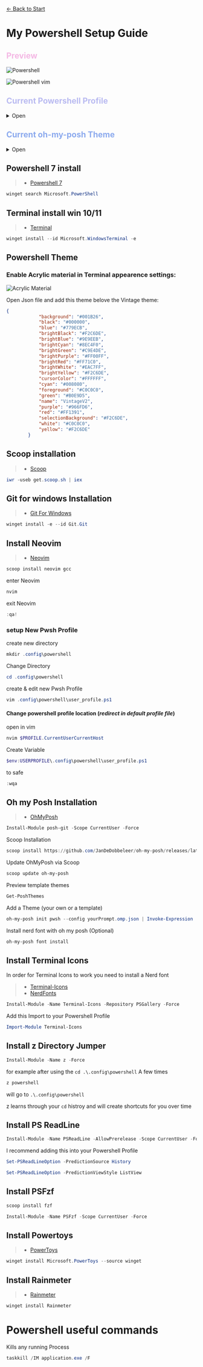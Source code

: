 
[<- Back to Start](https://github.com/Thirstums/Notes/blob/main/README.md)
# My Powershell Setup Guide

<span style="color:#F4B8E4">

## Preview

</span>

![Powershell](https://github.com/Thirstums/Notes/blob/main/Img/Powershell_Preview.png)

![Powershell vim](https://github.com/Thirstums/Notes/blob/main/Img/Powershell_vim_preview.png)


<span style="color:#BABBF1"> 

## Current Powershell Profile
</span>

<details>
  <summary>Open</summary>
  
```powershell
# Icons
Import-Module -Name Terminal-Icons

# PSReadline
Set-PSReadLineOption -EditMode Emacs
Set-PSReadlineOption -BellStyle None
Set-PSReadlineKeyHandler -Chord 'Ctrl+d' -Function DeleteChar
Set-PSReadLineOption -PredictionSource HistoryAndPlugin
Set-PSReadLineOption -PredictionViewStyle ListView

# Fzf
Import-Module PSFzf
Set-PsFzfOption -PSReadlineChordProvider 'Ctrl+f' -PSReadlineChordReverseHistory 'Ctrl+r'

# Prompt
Import-Module posh-git
Import-Module Terminal-Icons

# Load prompt config
function Get-ScriptDirectory { Split-Path $MyInvocation.ScriptName }
$PROMPT_CONFIG = Join-Path (Get-ScriptDirectory) 'thirstums.omp.json'
oh-my-posh init pwsh --config $PROMPT_CONFIG | Invoke-Expression


# Shutdown options

# Shutdown
function sd {
  shutdown /s
}

# Restart
function rs {
  shutdown /r
}

# Open Applications

# Open Discord
function discord {
   Start-Process 'C:\Users\janis\AppData\Roaming\Microsoft\Windows\Start Menu\Programs\Discord Inc\Discord.lnk'
}

# Open Microsoft Edge
function edge {
   Start-Process 'C:\ProgramData\Microsoft\Windows\Start Menu\Programs\Microsoft Edge.lnk'
}

#Open File Expolorer (current location)
function e {
   ii .
}

# Open Taskmanager 
function tm {
   taskmgr
}

#Kill Tasks

function kDiscord {
   taskkill /IM Discord.exe /F
}

function kCode {
   taskkill /IM Code.exe /F
}

# Alias
Set-Alias vim nvim
Set-Alias ll ls
Set-Alias g git
Set-Alias grep findstr
Set-Alias tig 'C:\Program Files\Git\usr\bin\tig.exe'
Set-Alias less 'C:\Program Files\Git\usr\bin\less.exe'

# Utilities
function which ($command) {
  Get-Command -Name $command -ErrorAction SilentlyContinue |
    Select-Object -ExpandProperty Path -ErrorAction SilentlyContinue
}

```

</details>

<span style="color:#8CAAEE"> 

## Current oh-my-posh Theme

</span>

<details>

<summary>Open</summary>

```json
{
  "$schema": "https://raw.githubusercontent.com/JanDeDobbeleer/oh-my-posh/main/themes/schema.json",
  "palette": {
    "os": "#ACB0BE",
    "closer": "p:os",
    "pink": "#F4B8E4",
    "lavender": "#BABBF1",
    "blue": "#8CAAEE"
  },
  "blocks": [
    {
      "alignment": "left",
      "segments": [
        {
          "foreground": "p:os",
          "style": "plain",
          "template": "{{.Icon}} ",
          "type": "os"
        },
        {
          "foreground": "p:blue",
          "style": "plain",
          "template": "{{ .UserName }}@{{ .HostName }} ",
          "type": "session"
        },
        {
          "foreground": "p:pink",
          "properties": {
            "folder_icon": "..\ue5fe..",
            "home_icon": "~",
            "style": "agnoster_short"
          },
          "style": "plain",
          "template": "{{ .Path }} ",
          "type": "path"
        },
        {
          "foreground": "p:lavender",
          "properties": {
            "branch_icon": "\ue725 ",
            "cherry_pick_icon": "\ue29b ",
            "commit_icon": "\uf417 ",
            "fetch_status": false,
            "fetch_upstream_icon": false,
            "merge_icon": "\ue727 ",
            "no_commits_icon": "\uf0c3 ",
            "rebase_icon": "\ue728 ",
            "revert_icon": "\uf0e2 ",
            "tag_icon": "\uf412 "
          },
          "template": "{{ .HEAD }} ",
          "style": "plain",
          "type": "git"
        },
        {
          "style": "plain",
          "foreground": "p:closer",
          "template": "\uf105",
          "type": "text"
        }
      ],
      "type": "prompt"
    },
    {
      "alignment": "right",
      "segments": [
        {
          "type": "time",
          "style": "plain",
          "foreground": "#F4B8E4",
          "properties": {
            "time_format": "15:04:05"
          }
        }
      ],
      "type": "prompt"
    },
    {
      "alignment": "left",
      "newline": true,
      "segments": [
        {
          "foreground": "#F4B8E4",
          "style": "plain",
          "template": " ~ ",
          "type": "text"
        }
      ],
      "type": "prompt"
    }
  ],
  "final_space": true,
  "version": 2
}
```

</details>

## Powershell 7 install 

> - [Powershell 7](https://learn.microsoft.com/en-us/powershell/scripting/install/installing-powershell-on-windows?view=powershell-7.3)

```powershell
winget search Microsoft.PowerShell
```

## Terminal install win 10/11

> - [Terminal](https://github.com/microsoft/terminal)

```powershell
winget install --id Microsoft.WindowsTerminal -e
```

## Powershell Theme
### Enable Acrylic material in Terminal appearence settings:

![Acrylic Material](https://github.com/Thirstums/Notes/blob/main/Img/PowershellEnableAcrylicMaterial.png)

Open Json file and add this theme belove the Vintage theme:

```Json
{
            "background": "#001B26",
            "black": "#000000",
            "blue": "#779ECB",
            "brightBlack": "#F2C6DE",
            "brightBlue": "#9E9EEB",
            "brightCyan": "#8EC4F0",
            "brightGreen": "#C9E4DE",
            "brightPurple": "#FF00FF",
            "brightRed": "#FF71C0",
            "brightWhite": "#EAC7FF",
            "brightYellow": "#F2C6DE",
            "cursorColor": "#FFFFFF",
            "cyan": "#008080",
            "foreground": "#C0C0C0",
            "green": "#B0E9D5",
            "name": "VintageV2",
            "purple": "#966FD6",
            "red": "#FF1391",
            "selectionBackground": "#F2C6DE",
            "white": "#C0C0C0",
            "yellow": "#F2C6DE"
        }
```

## Scoop installation

> - [Scoop](https://scoop.sh/)

```Powershell
iwr -useb get.scoop.sh | iex
```
## Git for windows Installation

> - [Git For Windows](https://gitforwindows.org/)

```Powershell
winget install -e --id Git.Git
```

## Install Neovim

> - [Neovim](https://neovim.io/)

```Powershell
scoop install neovim gcc
```

enter Neovim

```powershell
nvim
```

exit Neovim

```powershell
:qa!
```


### setup New Pwsh Profile

create new directory

```powershell
mkdir .config\powershell
```

Change Directory

```powershell
cd .config\powershell
```

create & edit new Pwsh Profile

```powershell
vim .config\powershell\user_profile.ps1
```

#### Change powershell profile location (*redirect in default profile file*)

open in vim

```powershell
nvim $PROFILE.CurrentUserCurrentHost
```

Create Variable

```powershell
$env:USERPROFILE\.config\powershell\user_profile.ps1
```

 to safe

```powershell
:wqa
```

## Oh my Posh Installation

> - [OhMyPosh](https://ohmyposh.dev/docs/installation/windows)

```powershell
Install-Module posh-git -Scope CurrentUser -Force
```

Scoop Installation
```powershell
scoop install https://github.com/JanDeDobbeleer/oh-my-posh/releases/latest/download/oh-my-posh.json
```

Update OhMyPosh via Scoop
```powershell
scoop update oh-my-posh
```

Preview template themes

```powershell
Get-PoshThemes
```

Add a Theme (your own or a template)

```powershell
oh-my-posh init pwsh --config yourPrompt.omp.json | Invoke-Expression
```

Install nerd font with oh my posh (Optional)

```powershell
oh-my-posh font install
```

## Install Terminal Icons

In order for Terminal Icons to work you need to install a Nerd font

> - [Terminal-Icons](https://github.com/devblackops/Terminal-Icons)
> - [NerdFonts](https://www.nerdfonts.com/)

```powershell
Install-Module -Name Terminal-Icons -Repository PSGallery -Force
```

Add this Import to your Powershell Profile

```Powershell
Import-Module Terminal-Icons
```

## Install z Directory Jumper

```Powershell
Install-Module -Name z -Force
```

for example after using the ```cd .\.config\powershell``` A few times

```powershell
z powershell
```

will go to ```.\.config\powershell```


z learns through your ```cd``` histroy and will create shortcuts for you over time

## Install PS ReadLine

```powershell
Install-Module -Name PSReadLine -AllowPrerelease -Scope CurrentUser -Force -SkipPublisherCheck
```

I recommend adding this into your Powershell Profile

```powershell
Set-PSReadLineOption -PredictionSource History
```

```powershell
Set-PSReadLineOption -PredictionViewStyle ListView
```

## Install PSFzf

```powershell
scoop install fzf
```

```powershell
Install-Module -Name PSFzf -Scope CurrentUser -Force
```

## Install Powertoys

> - [PowerToys](https://learn.microsoft.com/en-us/windows/powertoys/install)

```powershell
winget install Microsoft.PowerToys --source winget
```

## Install Rainmeter

> - [Rainmeter](https://docs.rainmeter.net/manual/installing-rainmeter/)

```powershell
winget install Rainmeter
```

# Powershell useful commands

Kills any running Process

```powershell
taskkill /IM application.exe /F
```

